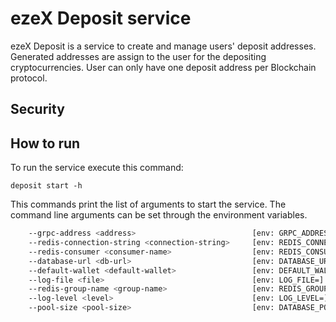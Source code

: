 # ezeX Deposit service

ezeX Deposit is a service to create and manage users' deposit addresses.
Generated addresses are assign to the user for the depositing cryptocurrencies.
User can only have one deposit address per Blockchain protocol.

## Security


## How to run

To run the service execute this command:

```
deposit start -h
```

This commands print the list of arguments to start the service.
The command line arguments can be set through the environment variables.


```sh
    --grpc-address <address>                          [env: GRPC_ADDRESS=]
    --redis-connection-string <connection-string>     [env: REDIS_CONNECTION_STRING=]
    --redis-consumer <consumer-name>                  [env: REDIS_CONSUMER=]
    --database-url <db-url>                           [env: DATABASE_URL=]
    --default-wallet <default-wallet>                 [env: DEFAULT_WALLET=]  [default: spot]
    --log-file <file>                                 [env: LOG_FILE=]  [default: ]
    --redis-group-name <group-name>                   [env: REDIS_GROUP_NAME=]
    --log-level <level>                               [env: LOG_LEVEL=]  [default: trace]
    --pool-size <pool-size>                           [env: DATABASE_POOL_SIZE=]  [default: 3]
```
